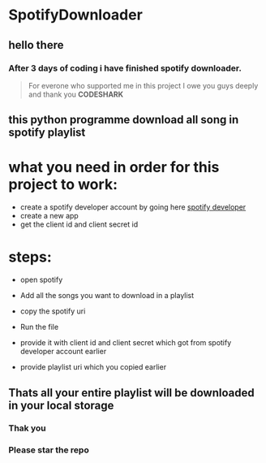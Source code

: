 # SpotifyDownloader

## hello there

### After 3 days of coding i have finished spotify downloader.
> For everone who supported me in this project I owe you guys deeply and
> thank you **CODESHARK**

## this python programme download all song in spotify playlist

# what you need in order for this project to work:
 * create a spotify developer account by going here [spotify developer](https://developer.spotify.com/)
 * create a new app
 * get the client id and client secret id

# steps:
 * open spotify
 * Add all the songs you want to download in a playlist
 * copy the spotify uri

 * Run the file
 * provide it with client id and client secret which got from spotify developer account earlier
 * provide playlist uri which you copied earlier

## Thats all your entire playlist will be downloaded in your local storage

### Thak you
### Please star the repo
